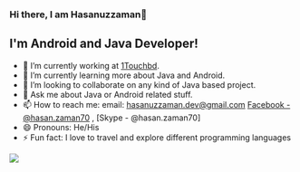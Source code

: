 ### Hi there, I am Hasanuzzaman👋

## I'm Android and Java Developer!
- 🔭 I’m currently working at [1Touchbd](https://1touchbd.com/).
- 🌱 I’m currently learning more about Java and Android.
- 👯 I’m looking to collaborate on any kind of Java based project.
- 💬 Ask me about Java or Android related stuff.
- 📫 How to reach me: email: hasanuzzaman.dev@gmail.com [Facebook - @hasan.zaman70](https://www.facebook.com/hasan.zaman70/) , [Skype - @hasan.zaman70]
- 😄 Pronouns: He/His
- ⚡ Fun fact:  I love to travel and explore different programming languages

<img src = "https://github-readme-stats.vercel.app/api?username=hasanuzzaman-dev&&show_icons=true&title_color=ffffff&icon_color=bb2acf&text_color=daf7dc&bg_color=151515">

